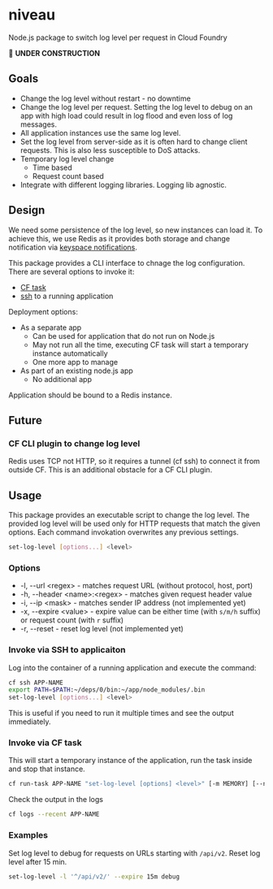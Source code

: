 # niveau
Node.js package to switch log level per request in Cloud Foundry

:construction: **UNDER CONSTRUCTION**

## Goals
* Change the log level without restart - no downtime
* Change the log level per request. Setting the log level to debug on an app with high load could result in log flood and even loss of log messages.
* All application instances use the same log level.
* Set the log level from server-side as it is often hard to change client requests. This is also less susceptible to DoS attacks.
* Temporary log level change 
  - Time based 
  - Request count based
* Integrate with different logging libraries. Logging lib agnostic.

## Design
We need some persistence of the log level, so new instances can load it.
To achieve this, we use Redis as it provides both storage and change notification via [keyspace notifications](https://redis.io/topics/notifications).

This package provides a CLI interface to chnage the log configuration.
There are several options to invoke it:
* [CF task][1]
* [ssh] to a running application

Deployment options:
* As a separate app
  - Can be used for application that do not run on Node.js
  - May not run all the time, executing CF task will start a temporary instance automatically
  - One more app to manage
* As part of an existing node.js app
  - No additional app

Application should be bound to a Redis instance.

## Future
### CF CLI plugin to change log level
Redis uses TCP not HTTP, so it requires a tunnel (cf ssh) to connect it from outside CF. This is an additional obstacle for a CF CLI plugin.

## Usage
This package provides an executable script to change the log level.
The provided log level will be used only for HTTP requests that match the given options.
Each command invokation overwrites any previous settings.

```sh
set-log-level [options...] <level>
```
### Options
* -l, --url \<regex> - matches request URL (without protocol, host, port)
* -h, --header \<name>:\<regex> - matches given request header value
* -i, --ip \<mask> - matches sender IP address (not implemented yet)
* -x, --expire \<value> - expire value can be either time (with `s/m/h` suffix) or request count (with `r` suffix)
* -r, --reset - reset log level (not implemented yet)

### Invoke via SSH to applicaiton
Log into the container of a running application and execute the command:
```sh
cf ssh APP-NAME
export PATH=$PATH:~/deps/0/bin:~/app/node_modules/.bin
set-log-level [options...] <level>
```
This is useful if you need to run it multiple times and see the output immediately.

### Invoke via CF task
This will start a temporary instance of the application, run the task inside and stop that instance.
```sh
cf run-task APP-NAME "set-log-level [options] <level>" [-m MEMORY] [--name TASK_NAME]
```
Check the output in the logs
```sh
cf logs --recent APP-NAME
```

### Examples
Set log level to debug for requests on URLs starting with `/api/v2`. Reset log level after 15 min.
```sh
set-log-level -l '^/api/v2/' --expire 15m debug
```


[1]: https://docs.cloudfoundry.org/devguide/using-tasks.html
[ssh]: https://docs.cloudfoundry.org/devguide/deploy-apps/ssh-apps.html
